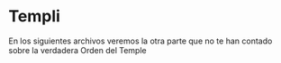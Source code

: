 # Templi
En los siguientes archivos veremos la otra parte que no te han contado sobre la verdadera Orden del Temple 
